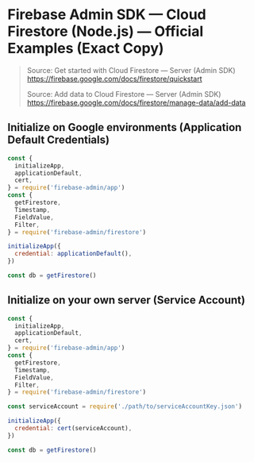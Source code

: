 # Firebase Admin SDK — Cloud Firestore (Node.js) — Official Examples (Exact Copy)

> Source: Get started with Cloud Firestore — Server (Admin SDK)
> https://firebase.google.com/docs/firestore/quickstart
>
> Source: Add data to Cloud Firestore — Server (Admin SDK)
> https://firebase.google.com/docs/firestore/manage-data/add-data

## Initialize on Google environments (Application Default Credentials)

```js
const {
  initializeApp,
  applicationDefault,
  cert,
} = require('firebase-admin/app')
const {
  getFirestore,
  Timestamp,
  FieldValue,
  Filter,
} = require('firebase-admin/firestore')

initializeApp({
  credential: applicationDefault(),
})

const db = getFirestore()
```

## Initialize on your own server (Service Account)

```js
const {
  initializeApp,
  applicationDefault,
  cert,
} = require('firebase-admin/app')
const {
  getFirestore,
  Timestamp,
  FieldValue,
  Filter,
} = require('firebase-admin/firestore')

const serviceAccount = require('./path/to/serviceAccountKey.json')

initializeApp({
  credential: cert(serviceAccount),
})

const db = getFirestore()
```
